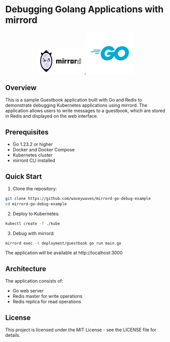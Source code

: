 # Debugging Golang Applications with mirrord

<div align="center">
  <a href="https://mirrord.dev">
    <img src="images/mirrord.svg" width="150" alt="mirrord Logo"/>
  </a>
  <a href="https://go.dev">
    <img src="images/go.svg" width="150" alt="Go Logo"/>
  </a>
</div>

## Overview

This is a sample Guestbook application built with Go and Redis to demonstrate debugging Kubernetes applications using mirrord. The application allows users to write messages to a guestbook, which are stored in Redis and displayed on the web interface.

## Prerequisites

- Go 1.23.2 or higher
- Docker and Docker Compose
- Kubernetes cluster
- mirrord CLI installed

## Quick Start

1. Clone the repository:

```bash
git clone https://github.com/waveywaves/mirrord-go-debug-example
cd mirrord-go-debug-example
```

2. Deploy to Kubernetes:

```bash
kubectl create -f ./kube
``` 

3. Debug with mirrord:

```bash
mirrord exec -t deployment/guestbook go run main.go
```

The application will be available at http://localhost:3000

## Architecture

The application consists of:
- Go web server
- Redis master for write operations
- Redis replica for read operations

## License

This project is licensed under the MIT License - see the LICENSE file for details.